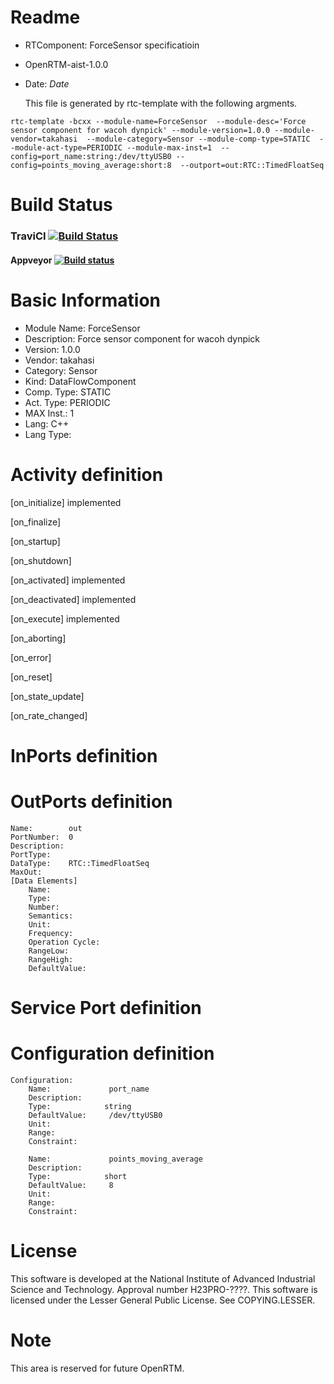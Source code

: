 Readme
============

* RTComponent: ForceSensor specificatioin
* OpenRTM-aist-1.0.0
* Date: $Date$

  This file is generated by rtc-template with the following argments.

`
   rtc-template -bcxx --module-name=ForceSensor 
   --module-desc='Force sensor component for wacoh dynpick' --module-version=1.0.0 --module-vendor=takahasi 
   --module-category=Sensor --module-comp-type=STATIC 
   --module-act-type=PERIODIC --module-max-inst=1 
   --config=port_name:string:/dev/ttyUSB0 --config=points_moving_average:short:8 
   --outport=out:RTC::TimedFloatSeq 
`

Build Status
============

### TraviCI [![Build Status](https://travis-ci.org/takahasi/ForceSensorRTC.svg?branch=master)](https://travis-ci.org/takahasi/ForceSensorRTC)

#### Appveyor [![Build status](https://ci.appveyor.com/api/projects/status/t5xxur9vckvanjbn?svg=true)](https://ci.appveyor.com/project/takahasi/forcesensorrtc)


Basic Information
======================================================================

* Module Name: ForceSensor
* Description: Force sensor component for wacoh dynpick
* Version:     1.0.0
* Vendor:      takahasi
* Category:    Sensor
* Kind:        DataFlowComponent
* Comp. Type:  STATIC
* Act. Type:   PERIODIC
* MAX Inst.:   1
* Lang:        C++
* Lang Type:   


Activity definition
======================================================================

[on_initialize]    implemented

[on_finalize]

[on_startup]

[on_shutdown]

[on_activated]     implemented

[on_deactivated]   implemented

[on_execute]       implemented

[on_aborting]

[on_error]

[on_reset]

[on_state_update]

[on_rate_changed]

InPorts definition
======================================================================


OutPorts definition
======================================================================

	Name:        out
	PortNumber:  0
	Description: 
	PortType: 
	DataType:    RTC::TimedFloatSeq
	MaxOut: 
	[Data Elements]
		Name:
		Type:            
		Number:          
		Semantics:       
		Unit:            
		Frequency:       
		Operation Cycle: 
		RangeLow:
		RangeHigh:
		DefaultValue:


Service Port definition
======================================================================


Configuration definition
======================================================================

	Configuration:
		Name:             port_name
		Description:     
		Type:            string
		DefaultValue:     /dev/ttyUSB0
		Unit:            
		Range:           
		Constraint:      

		Name:             points_moving_average
		Description:     
		Type:            short
		DefaultValue:     8
		Unit:            
		Range:           
		Constraint:      


License
=======
This software is developed at the National Institute of Advanced
Industrial Science and Technology. Approval number H23PRO-????. This
software is licensed under the Lesser General Public License. See
COPYING.LESSER.

Note
====
This area is reserved for future OpenRTM.
